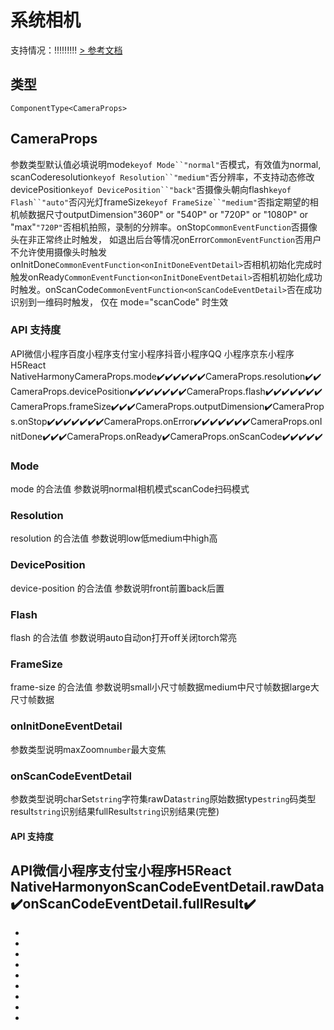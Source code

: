 # 系统相机
支持情况：!!!!!!!!!
[> 参考文档
](https://developers.weixin.qq.com/miniprogram/dev/component/camera.html)
## 类型[​](camera.html#类型)
```tsx
ComponentType<CameraProps>
```

## CameraProps[​](camera.html#cameraprops)
参数类型默认值必填说明mode`keyof Mode``"normal"`否模式，有效值为normal, scanCoderesolution`keyof Resolution``"medium"`否分辨率，不支持动态修改devicePosition`keyof DevicePosition``"back"`否摄像头朝向flash`keyof Flash``"auto"`否闪光灯frameSize`keyof FrameSize``"medium"`否指定期望的相机帧数据尺寸outputDimension"360P" or "540P" or "720P" or "1080P" or "max"`"720P"`否相机拍照，录制的分辨率。onStop`CommonEventFunction`否摄像头在非正常终止时触发，
如退出后台等情况onError`CommonEventFunction`否用户不允许使用摄像头时触发onInitDone`CommonEventFunction<onInitDoneEventDetail>`否相机初始化完成时触发onReady`CommonEventFunction<onInitDoneEventDetail>`否相机初始化成功时触发。onScanCode`CommonEventFunction<onScanCodeEventDetail>`否在成功识别到一维码时触发，
仅在 mode="scanCode" 时生效
### API 支持度[​](camera.html#api-支持度)
API微信小程序百度小程序支付宝小程序抖音小程序QQ 小程序京东小程序H5React NativeHarmonyCameraProps.mode✔️✔️✔️✔️✔️✔️CameraProps.resolution✔️✔️CameraProps.devicePosition✔️✔️✔️✔️✔️✔️✔️CameraProps.flash✔️✔️✔️✔️✔️✔️✔️CameraProps.frameSize✔️✔️✔️CameraProps.outputDimension✔️CameraProps.onStop✔️✔️✔️✔️✔️✔️✔️CameraProps.onError✔️✔️✔️✔️✔️✔️✔️CameraProps.onInitDone✔️✔️✔️CameraProps.onReady✔️CameraProps.onScanCode✔️✔️✔️✔️✔️
### Mode[​](camera.html#mode)
mode 的合法值
参数说明normal相机模式scanCode扫码模式
### Resolution[​](camera.html#resolution)
resolution 的合法值
参数说明low低medium中high高
### DevicePosition[​](camera.html#deviceposition)
device-position 的合法值
参数说明front前置back后置
### Flash[​](camera.html#flash)
flash 的合法值
参数说明auto自动on打开off关闭torch常亮
### FrameSize[​](camera.html#framesize)
frame-size 的合法值
参数说明small小尺寸帧数据medium中尺寸帧数据large大尺寸帧数据
### onInitDoneEventDetail[​](camera.html#oninitdoneeventdetail)
参数类型说明maxZoom`number`最大变焦
### onScanCodeEventDetail[​](camera.html#onscancodeeventdetail)
参数类型说明charSet`string`字符集rawData`string`原始数据type`string`码类型result`string`识别结果fullResult`string`识别结果(完整)
#### API 支持度[​](camera.html#api-支持度-1)
API微信小程序支付宝小程序H5React NativeHarmonyonScanCodeEventDetail.rawData✔️onScanCodeEventDetail.fullResult✔️
- 
- 

- 
- 
- 
- 
- 
- 
- 
-
